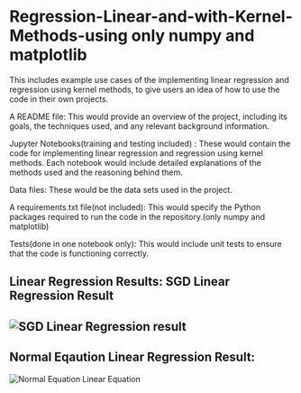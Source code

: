 # Regression-Linear-and-with-Kernel-Methods-using only numpy and matplotlib
This includes example use cases of the implementing linear regression and regression using kernel methods, to give users an idea of how to use the code in their own projects.

A README file: This would provide an overview of the project, including its goals, the techniques used, and any relevant background information.

Jupyter Notebooks(training and testing included) : These would contain the code for implementing linear regression and regression using kernel methods. Each notebook would include detailed explanations of the methods used and the reasoning behind them.

Data files: These would be the data sets used in the project.

A requirements.txt file(not included): This would specify the Python packages required to run the code in the repository.(only numpy and matplotlib)


Tests(done in one notebook only): This would include unit tests to ensure that the code is functioning correctly.

Linear Regression Results: 
SGD Linear Regression Result
-------
![SGD Linear Regression result](https://user-images.githubusercontent.com/101024664/224491205-942232b3-0064-4d05-a4e3-65420b771175.png)
------
Normal Eqaution Linear Regression Result:
------
![Normal Equation Linear Equation](https://user-images.githubusercontent.com/101024664/224491212-3ab86643-9ea4-4cbb-8bf4-f590e989aa37.png)

